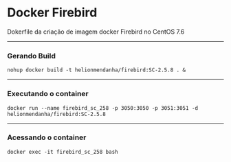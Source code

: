 # Docker Firebird
Dokerfile da criação de imagem docker Firebird no CentOS 7.6

*********
### Gerando Build
```
nohup docker build -t helionmendanha/firebird:SC-2.5.8 . &
```

*********
### Executando o container
```
docker run --name firebird_sc_258 -p 3050:3050 -p 3051:3051 -d helionmendanha/firebird:SC-2.5.8
```
*********

### Acessando o container
```
docker exec -it firebird_sc_258 bash
```